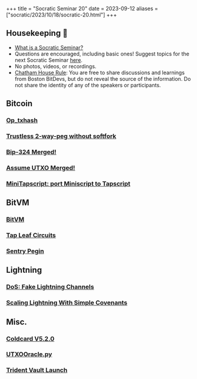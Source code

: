 +++
title = "Socratic Seminar 20"
date = 2023-09-12
aliases = ["socratic/2023/10/18/socratic-20.html"]
+++

## Housekeeping 🧹

- [What is a Socratic Seminar?](https://bitdevs.org/about#socratic-seminars)
- Questions are encouraged, including basic ones! Suggest topics for the next Socratic Seminar [here](https://github.com/0xBEEFCAF3/bostonbitdevs/issues/new).
- No photos, videos, or recordings.
- [Chatham House Rule](https://www.chathamhouse.org/about-us/chatham-house-rule): You are free to share discussions and learnings from Boston BitDevs, but do not reveal the source of the information. Do not share the identity of any of the speakers or participants.

## Bitcoin
### [Op_txhash](https://lists.linuxfoundation.org/pipermail/bitcoin-dev/2023-September/021975.html)
### [Trustless 2-way-peg without softfork](https://lists.linuxfoundation.org/pipermail/bitcoin-dev/2023-September/021948.html)
### [Bip-324 Merged!](https://github.com/bitcoin/bips/blob/master/bip-0324.mediawiki)
### [Assume UTXO Merged!](https://github.com/jamesob/assumeutxo-docs/tree/2019-04-proposal/proposal)
### [MiniTapscript: port Miniscript to Tapscript](https://github.com/bitcoin/bitcoin/pull/27255)

## BitVM
### [BitVM](https://bitvm.org/bitvm.pdf)
### [Tap Leaf Circuits](https://github.com/supertestnet/tapleaf-circuits)
### [Sentry Pegin](https://bitcoinmagazine.com/technical/bitvm-but-can-it-run-doom)


## Lightning
### [DoS: Fake Lightning Channels](https://morehouse.github.io/lightning/fake-channel-dos/)
### [Scaling Lightning With Simple Covenants](https://lists.linuxfoundation.org/pipermail/lightning-dev/2023-September/004092.html)


## Misc.
### [Coldcard V5.2.0](https://github.com/Coldcard/firmware/blob/master/releases/ChangeLog.md)
### [UTXOOracle.py](https://utxo.live/oracle/)
### [Trident Vault Launch](https://x.com/rob1ham/status/1704917235305746439?s=46&t=PtDQpC8qXN6eLrhVrXTVNA)
